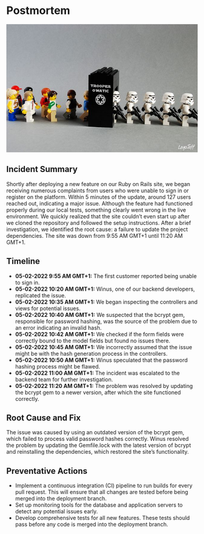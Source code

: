 # Postmortem

![Flogging a dead horse](post-mortem-meetings.jpeg)

## Incident Summary

Shortly after deploying a new feature on our Ruby on Rails site, we began receiving numerous complaints from users who were unable to sign in or register on the platform. Within 5 minutes of the update, around 127 users reached out, indicating a major issue. Although the feature had functioned properly during our local tests, something clearly went wrong in the live environment. We quickly realized that the site couldn’t even start up after we cloned the repository and followed the setup instructions. After a brief investigation, we identified the root cause: a failure to update the project dependencies. The site was down from 9:55 AM GMT+1 until 11:20 AM GMT+1.

## Timeline

- **05-02-2022 9:55 AM GMT+1:** The first customer reported being unable to sign in.
- **05-02-2022 10:20 AM GMT+1:** Winus, one of our backend developers, replicated the issue.
- **05-02-2022 10:35 AM GMT+1:** We began inspecting the controllers and views for potential issues.
- **05-02-2022 10:40 AM GMT+1:** We suspected that the bcrypt gem, responsible for password hashing, was the source of the problem due to an error indicating an invalid hash.
- **05-02-2022 10:42 AM GMT+1:** We checked if the form fields were correctly bound to the model fields but found no issues there.
- **05-02-2022 10:45 AM GMT+1:** We incorrectly assumed that the issue might be with the hash generation process in the controllers.
- **05-02-2022 10:50 AM GMT+1:** Winus speculated that the password hashing process might be flawed.
- **05-02-2022 11:00 AM GMT+1:** The incident was escalated to the backend team for further investigation.
- **05-02-2022 11:20 AM GMT+1:** The problem was resolved by updating the bcrypt gem to a newer version, after which the site functioned correctly.

## Root Cause and Fix

The issue was caused by using an outdated version of the bcrypt gem, which failed to process valid password hashes correctly. Winus resolved the problem by updating the Gemfile.lock with the latest version of bcrypt and reinstalling the dependencies, which restored the site’s functionality.

## Preventative Actions

- Implement a continuous integration (CI) pipeline to run builds for every pull request. This will ensure that all changes are tested before being merged into the deployment branch.
- Set up monitoring tools for the database and application servers to detect any potential issues early.
- Develop comprehensive tests for all new features. These tests should pass before any code is merged into the deployment branch.

